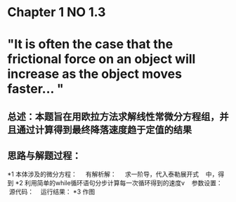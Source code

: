 # Chapter  1    NO 1.3 
# "It is often the case that the frictional force on an object will increase as the object moves faster... "
## 总述：本题旨在用欧拉方法求解线性常微分方程组，并且通过计算得到最终降落速度趋于定值的结果

## 思路与解题过程：
*1 本体涉及的微分方程：     有解析解：   
   求一阶导，代入泰勒展开式    中，得到
*2 利用简单的while循环语句分步计算每一次循环得到的速度v
    参数设置：
    源代码：
    运行结果：
*3 作图
    



